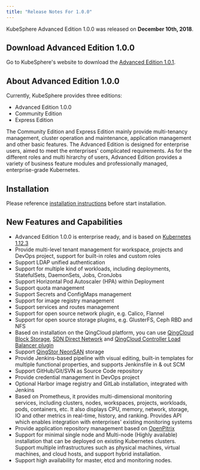 ```yaml
---
title: "Release Notes For 1.0.0"
---
```


KubeSphere Advanced Edition 1.0.0 was released on **December 10th, 2018**. 

## Download Advanced Edition 1.0.0

Go to KubeSphere's website to download the [Advanced Edition 1.0.1](https://kubesphere.io/download/?type=advanced).

## About Advanced Edition 1.0.0

Currently, KubeSphere provides three editions: 

- Advanced Edition 1.0.0
- Community Edition 
- Express Edition 

The Community Edition and Express Edition mainly provide multi-tenancy management, cluster operation and maintenance, application management and other basic features. The Advanced Edition is designed for enterprise users, aimed to meet the enterprises' complicated requirements. As for the different roles and multi hirarchy of users, Advanced Edition provides a variety of business feature modules and professionally managed, enterprise-grade Kubernetes.

## Installation

Please reference [installation instructions](../../installation/intro) before start installation.

## New Features and Capabilities

- Advanced Edition 1.0.0 is enterprise ready, and is based on [Kubernetes 1.12.3](https://github.com/kubernetes/kubernetes/releases/tag/v1.12.3)
- Provide multi-level tenant management for workspace, projects and DevOps project, support for built-in roles and custom roles
- Support LDAP unified authentication
- Support for multiple kind of workloads, including deployments, StatefulSets, DaemonSets, Jobs, CronJobs
- Support Horizontal Pod Autoscaler (HPA) within Deployment
- Support quota management
- Support Secrets and ConfigMaps management
- Support for image registry management
- Support services and routes management
- Support for open source network plugin, e.g. Calico, Flannel 
- Support for open source storage plugins, e.g. GlusterFS, Ceph RBD and NFS 
- Based on installation on the QingCloud platform, you can use [QingCloud Block Storage](https://github.com/yunify/qingcloud-csi), [SDN Direct Network](https://github.com/yunify/hostnic-cni) and [QingCloud Controller Load Balancer plugin](https://github.com/yunify/qingcloud-cloud-controller-manager)
- Support [QingStor NeonSAN](https://github.com/yunify/qingstor-csi) storage
- Provide Jenkins-based pipeline with visual editing, built-in templates for multiple functional properties, and supports Jenkinsfile in & out SCM
- Support GitHub/Git/SVN as Source Code repository 
- Provide credential management in DevOps project 
- Optional Harbor image registry and GitLab installation, integrated with Jenkins
- Based on Prometheus, it provides multi-dimensional monitoring services, including clusters, nodes, workspaces, projects, workloads, pods, containers, etc. It also displays CPU, memory, network, storage, IO and other metrics in real-time, history, and ranking. Provides API which enables integration with enterprises' existing monitoring systems
- Provide application repository management based on [OpenPitrix](https://openpitrix.io)
- Support for minimal single node and Multi-node (Highly available) installation that can be deployed on existing Kubernetes clusters. Support multiple infrastructures such as physical machines, virtual machines, and cloud hosts, and support hybrid installation.
- Support high availability for master, etcd and monitoring nodes.

